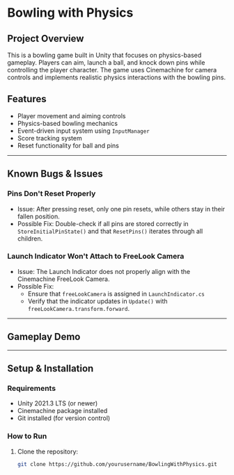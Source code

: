# Bowling with Physics

## Project Overview
This is a bowling game built in Unity that focuses on physics-based gameplay. Players can aim, launch a ball, and knock down pins while controlling the player character. The game uses Cinemachine for camera controls and implements realistic physics interactions with the bowling pins.

## Features
- Player movement and aiming controls
- Physics-based bowling mechanics
- Event-driven input system using `InputManager`
- Score tracking system
- Reset functionality for ball and pins

---

## Known Bugs & Issues
### Pins Don't Reset Properly
- Issue: After pressing reset, only one pin resets, while others stay in their fallen position.
- Possible Fix: Double-check if all pins are stored correctly in `StoreInitialPinState()` and that `ResetPins()` iterates through all children.

### Launch Indicator Won't Attach to FreeLook Camera
- Issue: The Launch Indicator does not properly align with the Cinemachine FreeLook Camera.
- Possible Fix:
  - Ensure that `freeLookCamera` is assigned in `LaunchIndicator.cs`
  - Verify that the indicator updates in `Update()` with `freeLookCamera.transform.forward`.

---

## Gameplay Demo



---

## Setup & Installation
### Requirements
- Unity 2021.3 LTS (or newer)
- Cinemachine package installed
- Git installed (for version control)

### How to Run
1. Clone the repository:
   ```sh
   git clone https://github.com/yourusername/BowlingWithPhysics.git
